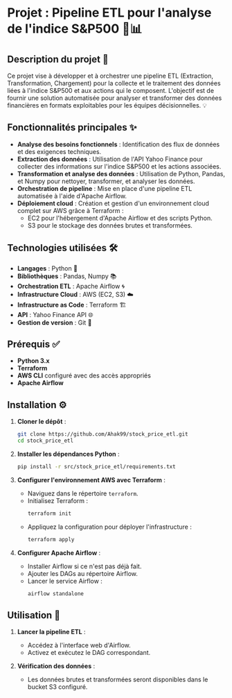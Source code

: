 # Projet : Pipeline ETL pour l'analyse de l'indice S&P500 🚀📊

## Description du projet 🌟

Ce projet vise à développer et à orchestrer une pipeline ETL (Extraction, Transformation, Chargement) pour la collecte et le traitement des données liées à l'indice S&P500 et aux actions qui le composent. 
L'objectif est de fournir une solution automatisée pour analyser et transformer des données financières en formats exploitables pour les équipes décisionnelles. 💡

## Fonctionnalités principales ✨

- **Analyse des besoins fonctionnels** : Identification des flux de données et des exigences techniques.
- **Extraction des données** : Utilisation de l'API Yahoo Finance pour collecter des informations sur l'indice S&P500 et les actions associées.
- **Transformation et analyse des données** : Utilisation de Python, Pandas, et Numpy pour nettoyer, transformer, et analyser les données.
- **Orchestration de pipeline** : Mise en place d'une pipeline ETL automatisée à l'aide d'Apache Airflow.
- **Déploiement cloud** : Création et gestion d'un environnement cloud complet sur AWS grâce à Terraform :
  - EC2 pour l'hébergement d'Apache Airflow et des scripts Python.
  - S3 pour le stockage des données brutes et transformées.

## Technologies utilisées 🛠️

- **Langages** : Python 🐍
- **Bibliothèques** : Pandas, Numpy 📚
- **Orchestration ETL** : Apache Airflow 🌀
- **Infrastructure Cloud** : AWS (EC2, S3) ☁️
- **Infrastructure as Code** : Terraform 🏗️
- **API** : Yahoo Finance API 🌐
- **Gestion de version** : Git 🧰

## Prérequis ✅

- **Python 3.x**
- **Terraform**
- **AWS CLI** configuré avec des accès appropriés
- **Apache Airflow**

## Installation ⚙️

1. **Cloner le dépôt** :
   ```bash
   git clone https://github.com/Ahak99/stock_price_etl.git
   cd stock_price_etl
   ```

2. **Installer les dépendances Python** :
   ```bash
   pip install -r src/stock_price_etl/requirements.txt
   ```

3. **Configurer l'environnement AWS avec Terraform** :
   - Naviguez dans le répertoire `terraform`.
   - Initialisez Terraform :
     ```bash
     terraform init
     ```
   - Appliquez la configuration pour déployer l'infrastructure :
     ```bash
     terraform apply
     ```

4. **Configurer Apache Airflow** :
   - Installer Airflow si ce n'est pas déjà fait.
   - Ajouter les DAGs au répertoire Airflow.
   - Lancer le service Airflow :
     ```bash
     airflow standalone
     ```

## Utilisation 🚀

1. **Lancer la pipeline ETL** :
   - Accédez à l'interface web d'Airflow.
   - Activez et exécutez le DAG correspondant.

2. **Vérification des données** :
   - Les données brutes et transformées seront disponibles dans le bucket S3 configuré.
